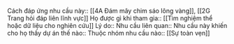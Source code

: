 


Cách đáp ứng nhu cầu này:: [[4A Đám mây chim sáo lông vàng]], [[2G Trang hỏi đáp liên lĩnh vực]]
Họ được gì khi tham gia:: [[Tìm nghiệm thể hoặc dữ liệu cho nghiên cứu]]
Lý do:: 
Nhu cầu liên quan:: 
Nhu cầu này khiến cho họ thấy dự án thế nào:: 
Thuộc nhóm nhu cầu nào:: [[Sự toàn vẹn]]
